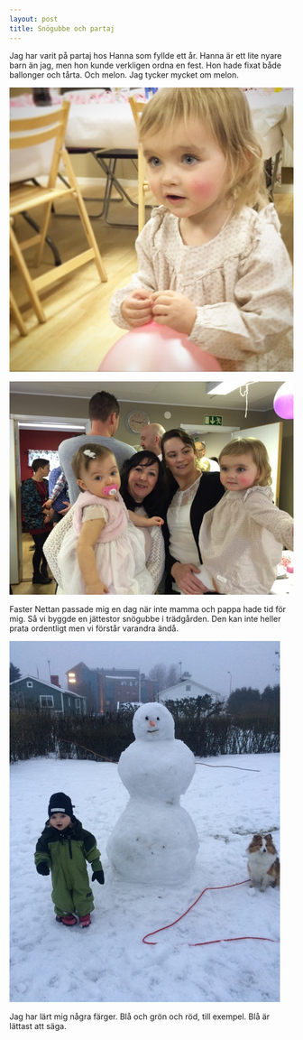 ```yaml
---
layout: post
title: Snögubbe och partaj
---
```


Jag har varit på partaj hos Hanna som fyllde ett år. Hanna är ett lite
nyare barn än jag, men hon kunde verkligen ordna en fest. Hon hade
fixat både ballonger och tårta. Och melon. Jag tycker mycket om melon.

![bild](/images/2016-01-23-ballong.jpg)

![bild](/images/2016-01-23-partaj.jpg)

Faster Nettan passade mig en dag när inte mamma och pappa hade
tid för mig. Så vi byggde en jättestor snögubbe i trädgården.
Den kan inte heller prata ordentligt men vi förstår varandra
ändå.

![bild](/images/2016-01-25-snogubbe.jpg)

Jag har lärt mig några färger. Blå och grön och röd, till exempel.
Blå är lättast att säga.
